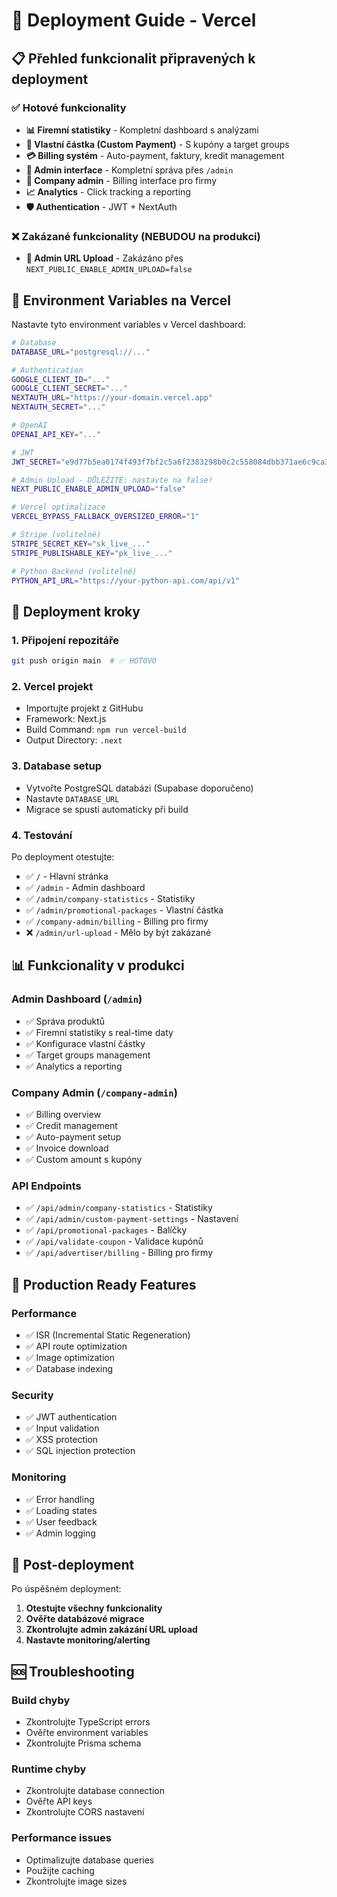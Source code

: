 # 🚀 Deployment Guide - Vercel

## 📋 Přehled funkcionalit připravených k deployment

### ✅ Hotové funkcionality
- **📊 Firemní statistiky** - Kompletní dashboard s analýzami
- **🎁 Vlastní částka (Custom Payment)** - S kupóny a target groups
- **💳 Billing systém** - Auto-payment, faktury, kredit management  
- **🔧 Admin interface** - Kompletní správa přes `/admin`
- **🏢 Company admin** - Billing interface pro firmy
- **📈 Analytics** - Click tracking a reporting
- **🛡️ Authentication** - JWT + NextAuth

### ❌ Zakázané funkcionality (NEBUDOU na produkci)
- **🚫 Admin URL Upload** - Zakázáno přes `NEXT_PUBLIC_ENABLE_ADMIN_UPLOAD=false`

## 🔧 Environment Variables na Vercel

Nastavte tyto environment variables v Vercel dashboard:

```bash
# Database
DATABASE_URL="postgresql://..."

# Authentication  
GOOGLE_CLIENT_ID="..."
GOOGLE_CLIENT_SECRET="..."
NEXTAUTH_URL="https://your-domain.vercel.app"
NEXTAUTH_SECRET="..."

# OpenAI
OPENAI_API_KEY="..."

# JWT
JWT_SECRET="e9d77b5ea0174f493f7bf2c5a6f2383298b0c2c558084dbb371ae6c9ca3ad05e4e829e0c76385bcc6166356a5d2a951ed098e1ebf7eef6473e54086e06a35325"

# Admin Upload - DŮLEŽITÉ: nastavte na false!
NEXT_PUBLIC_ENABLE_ADMIN_UPLOAD="false"

# Vercel optimalizace
VERCEL_BYPASS_FALLBACK_OVERSIZED_ERROR="1"

# Stripe (volitelné)
STRIPE_SECRET_KEY="sk_live_..."
STRIPE_PUBLISHABLE_KEY="pk_live_..."

# Python Backend (volitelné)
PYTHON_API_URL="https://your-python-api.com/api/v1"
```

## 🚀 Deployment kroky

### 1. Připojení repozitáře
```bash
git push origin main  # ✅ HOTOVO
```

### 2. Vercel projekt
- Importujte projekt z GitHubu
- Framework: Next.js
- Build Command: `npm run vercel-build`
- Output Directory: `.next`

### 3. Database setup
- Vytvořte PostgreSQL databázi (Supabase doporučeno)
- Nastavte `DATABASE_URL`
- Migrace se spustí automaticky při build

### 4. Testování
Po deployment otestujte:
- ✅ `/` - Hlavní stránka
- ✅ `/admin` - Admin dashboard  
- ✅ `/admin/company-statistics` - Statistiky
- ✅ `/admin/promotional-packages` - Vlastní částka
- ✅ `/company-admin/billing` - Billing pro firmy
- ❌ `/admin/url-upload` - Mělo by být zakázané

## 📊 Funkcionality v produkci

### Admin Dashboard (`/admin`)
- ✅ Správa produktů
- ✅ Firemní statistiky s real-time daty
- ✅ Konfigurace vlastní částky
- ✅ Target groups management
- ✅ Analytics a reporting

### Company Admin (`/company-admin`)  
- ✅ Billing overview
- ✅ Credit management
- ✅ Auto-payment setup
- ✅ Invoice download
- ✅ Custom amount s kupóny

### API Endpoints
- ✅ `/api/admin/company-statistics` - Statistiky
- ✅ `/api/admin/custom-payment-settings` - Nastavení
- ✅ `/api/promotional-packages` - Balíčky
- ✅ `/api/validate-coupon` - Validace kupónů
- ✅ `/api/advertiser/billing` - Billing pro firmy

## 🎯 Production Ready Features

### Performance
- ✅ ISR (Incremental Static Regeneration)
- ✅ API route optimization  
- ✅ Image optimization
- ✅ Database indexing

### Security
- ✅ JWT authentication
- ✅ Input validation
- ✅ XSS protection
- ✅ SQL injection protection

### Monitoring
- ✅ Error handling
- ✅ Loading states
- ✅ User feedback
- ✅ Admin logging

## 🔄 Post-deployment

Po úspěšném deployment:

1. **Otestujte všechny funkcionality**
2. **Ověřte databázové migrace**  
3. **Zkontrolujte admin zakázání URL upload**
4. **Nastavte monitoring/alerting**

## 🆘 Troubleshooting

### Build chyby
- Zkontrolujte TypeScript errors
- Ověřte environment variables
- Zkontrolujte Prisma schema

### Runtime chyby  
- Zkontrolujte database connection
- Ověřte API keys
- Zkontrolujte CORS nastavení

### Performance issues
- Optimalizujte database queries
- Použijte caching
- Zkontrolujte image sizes 